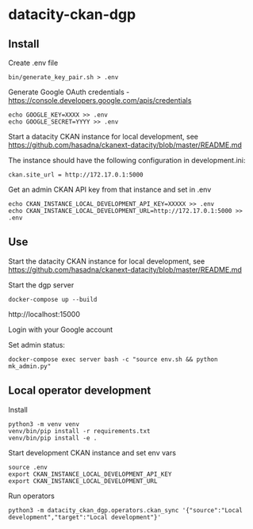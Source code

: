 # datacity-ckan-dgp

## Install

Create .env file

```
bin/generate_key_pair.sh > .env
```

Generate Google OAuth credentials - https://console.developers.google.com/apis/credentials

```
echo GOOGLE_KEY=XXXX >> .env
echo GOOGLE_SECRET=YYYY >> .env
```

Start a datacity CKAN instance for local development, see https://github.com/hasadna/ckanext-datacity/blob/master/README.md

The instance should have the following configuration in development.ini:

```
ckan.site_url = http://172.17.0.1:5000
```

Get an admin CKAN API key from that instance and set in .env

```
echo CKAN_INSTANCE_LOCAL_DEVELOPMENT_API_KEY=XXXXX >> .env
echo CKAN_INSTANCE_LOCAL_DEVELOPMENT_URL=http://172.17.0.1:5000 >> .env
```

## Use

Start the datacity CKAN instance for local development, see https://github.com/hasadna/ckanext-datacity/blob/master/README.md

Start the dgp server

```
docker-compose up --build
```

http://localhost:15000

Login with your Google account

Set admin status:

```
docker-compose exec server bash -c "source env.sh && python mk_admin.py"
```

## Local operator development

Install

```
python3 -m venv venv
venv/bin/pip install -r requirements.txt
venv/bin/pip install -e .
```

Start development CKAN instance and set env vars

```
source .env
export CKAN_INSTANCE_LOCAL_DEVELOPMENT_API_KEY
export CKAN_INSTANCE_LOCAL_DEVELOPMENT_URL
```

Run operators

```
python3 -m datacity_ckan_dgp.operators.ckan_sync '{"source":"Local development","target":"Local development"}'
```

